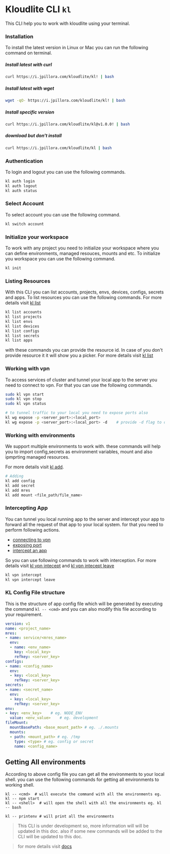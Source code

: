 # Kloudlite CLI `kl`

This CLI help you to work with kloudlite using your terminal.

### Installation

To install the latest version in Linux or Mac you can run the following command on terminal.

##### Install latest with curl
```sh
curl https://i.jpillora.com/kloudlite/kl! | bash
```

##### Install latest with wget

```sh
wget -qO- https://i.jpillora.com/kloudlite/kl! | bash
```

##### Install specific version
```sh
curl https://i.jpillora.com/kloudlite/kl@v1.0.0! | bash
```

##### download but don't install
```sh
curl https://i.jpillora.com/kloudlite/kl | bash
```

### Authentication

To login and logout you can use the following commands.

```sh
kl auth login
kl auth logout
kl auth status
```

### Select Account

To select account you can use the following command.

```sh
kl switch account
```

### Initialize your workspace
To work with any project you need to initialize your workspace where you can define 
environments, managed resouces, mounts and etc.
To initialize you workspace you can use the following command.
```sh
kl init
```


### Listing Resources

With this CLI you can list accounts, projects, envs, devices, configs, secrets and apps.
To list resources you can use the following commands.
For more details visit [kl list](./docs/kl_list.md)


```sh
kl list accounts
kl list projects
kl list envs
kl list devices
kl list configs
kl list secrets
kl list apps
```

with these commands you can provide the resource id. In case of you don't provide resource 
it it will show you a picker. For more details visit [kl list](./docs/kl_list.md)

### Working with vpn

To access services of cluster and tunnel your local app to the server you need to connect to vpn.
For that you can use the following commands.

```sh
sudo kl vpn start
sudo kl vpn stop
sudo kl vpn status

# to tunnel traffic to your local you need to expose ports also
kl wg expose -p <server_port>:<local_port>
kl wg expose -p <server_port>:<local_port> -d    # provide -d flag to delete
```

### Working with environments
We support multiple environments to work with. these commands 
will help you to import config,secrets as environment variables, mount and also ipmprting managed resources.

For more details visit [kl add](./docs/kl_add.md).


```sh
# Adding
kl add config
kl add secret
kl add mres
kl add mount <file_path/file_name>
```

### Intercepting App
You can tunnel you local running app to the server and intercept your app to forward all the request of that app to your local system. 
for that you need to perform following actions.
- [connecting to vpn](./docs/kl_vpn_start.md)
- [exposing port](./docs/kl_vpn_expose.md)
- [intercept an app](./docs/kl_vpn_intercept.md)

So you can use following commands to work with interception. 
For more details visit [kl vpn intecept](./docs/kl_vpn_intercept.md) and [kl vpn intecept leave](./docs/kl_vpn_intercept_leave.md)

```sh
kl vpn intercept
kl vpn intercept leave
```

### KL Config File structure
This is the structure of app config file which will be generated by executing the command `kl -- <cmd>` and 
you can also modify this file according to your requirement.
```yaml
version: v1
name: <project_name>
mres: 
- name: service/<mres_name>
  env:
  - name: <env_name>
    key: <local_key>
    refkey: <server_key>
configs:
- name: <config_name>
  env:
  - key: <local_key>
    refkey: <server_key>
secrets:
- name: <secret_name>
  env:
  - key: <local_key> 
    refkey: <server_key> 
env:
- key: <env_key>    # eg. NODE_ENV
  value: <env_value>    # eg. development
fileMount:
  mountBasePath: <base_mount_path> # eg. ./.mounts
  mounts:
  - path: <mount_path> # eg. /tmp
    type: <type> # eg. config or secret
    name: <config_name>
```

## Getting All environments 
According to above config file you can get all the environments to your local shell.
you can use the following commands for getting all environments to working shell.
```
kl -- <cmd>  # will execute the command with all the environments eg. kl -- npm start
kl -- <shell>  # will open the shell with all the environments eg. kl -- bash

kl -- printenv # will print all the environments
```



> This CLI is under development so, more information will will be updated in this doc. also if some new commands will be added to the CLI will be updated to this doc.


> for more details visit [docs](./docs/kl.md)
